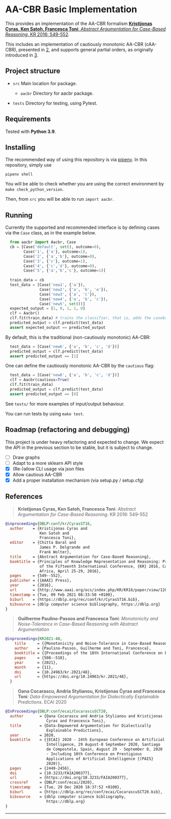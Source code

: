 # AA-CBR Basic Implementation

This provides an implementation of the AA-CBR formalism [**Kristijonas Cyras, Ken Satoh, Francesca Toni**: *Abstract Argumentation for Case-Based Reasoning*. KR 2016: 549-552][1].

This includes an implementation of cautiously monotonic AA-CBR (cAA-CBR), presented in [2], and supports general partial orders, as originally introduced in [3].

## Project structure

- `src`
  Main location for package.
  - `aacbr`
  Directory for aacbr package.

- `tests`
  Directory for testing, using Pytest.
<!-- `aacbr.py` -->
<!-- main file to run AA-CBR -->

<!-- `argumentation.py` -->
<!-- for constructing abstract argumentation frameworks and computing grounded labellings -->

<!-- `cases.py` -->
<!-- for constructing cases -->

<!-- `graphs.py` -->
<!-- for drawing directed graphs -->

<!-- `predictions.py`  -->
<!-- for generating AA-CBR predictions -->

<!-- `variables.py` -->
<!-- contains global variables for constructing cases and making predictions -->

<!-- There are a few `.json` files for testing functionality -->

## Requirements

Tested with **Python 3.9**. 

<!-- Needs the following libraries for drawing graphs (optional) -->
<!-- - networkx -->
<!-- - matplotlib -->

## Installing
The recommended way of using this repository is via [pipenv](https://pipenv.pypa.io). In this repository, simply use
```
pipenv shell
```
You will be able to check whether you are using the correct environment by `make check_python_version`.

Then, from `src` you will be able to run `import aacbr`.

## Running

Currently the supported and recommended interface is by defining cases via the `Case` class, as in the example below.

```python
  from aacbr import Aacbr, Case
  cb = [Case('default', set(), outcome=0),
        Case('1', {'a'}, outcome=1),
        Case('2', {'a','b'}, outcome=0),
        Case('3', {'c'}, outcome=1),
        Case('4', {'c','d'}, outcome=0),
        Case('5', {'a','b','c'}, outcome=1)]
  
  train_data = cb
  test_data = [Case('new1', {'a'}),
               Case('new2', {'a', 'b', 'e'}),
               Case('new3', {'a', 'c'}),
               Case('new4', {'a', 'b', 'c'}),
               Case('new5', set())]
  expected_output = [1, 0, 1, 1, 0]
  clf = Aacbr()
  clf.fit(train_data) # trains the classifier, that is, adds the casebase
  predicted_output = clf.predict(test_data)
  assert expected_output == predicted_output
```

By default, this is the traditional (non-cautiously monotonic) AA-CBR:
```python
  test_data = [Case('new6', {'a', 'b', 'c', 'd'})]
  predicted_output = clf.predict(test_data)
  assert predicted_output == [1]
```
One can define the cautiously monotonic AA-CBR by the `cautious` flag:
```python
  test_data = [Case('new6', {'a', 'b', 'c', 'd'})]
  clf = Aacbr(cautious=True)
  clf.fit(train_data)
  predicted_output = clf.predict(test_data)
  assert predicted_output == [0]
```

See `tests/` for more examples of input/output behaviour.

You can run tests by using `make test`.


## Roadmap (refactoring and debugging)
This project is under heavy refactoring and expected to change. We expect the API in the previous section to be stable, but it is subject to change.
 - [ ] Draw graphs
 - [ ] Adapt to a more sklearn API style
 - [X] (Re-)allow CLI usage via json files
 - [X] Allow cautious AA-CBR
 - [X] Add a proper installation mechanism (via setup.py / setup.cfg)

## References

[1]: https://dl.acm.org/doi/10.5555/3032027.3032100 (**Kristijonas Cyras, Ken Satoh, Francesca Toni**: *Abstract Argumentation for Case-Based Reasoning*. KR 2016: 549-552)
> **Kristijonas Cyras, Ken Satoh, Francesca Toni**: *Abstract Argumentation for Case-Based Reasoning*. KR 2016: 549-552
```bibtex
@inproceedings{DBLP:conf/kr/CyrasST16,
  author    = {Kristijonas Cyras and
               Ken Satoh and
               Francesca Toni},
  editor    = {Chitta Baral and
               James P. Delgrande and
               Frank Wolter},
  title     = {Abstract Argumentation for Case-Based Reasoning},
  booktitle = {Principles of Knowledge Representation and Reasoning: Proceedings
               of the Fifteenth International Conference, {KR} 2016, Cape Town, South
               Africa, April 25-29, 2016},
  pages     = {549--552},
  publisher = {{AAAI} Press},
  year      = {2016},
  url       = {http://www.aaai.org/ocs/index.php/KR/KR16/paper/view/12879},
  timestamp = {Tue, 09 Feb 2021 08:33:50 +0100},
  biburl    = {https://dblp.org/rec/conf/kr/CyrasST16.bib},
  bibsource = {dblp computer science bibliography, https://dblp.org}
}
```
[2]: https://proceedings.kr.org/2021/48/ (**Guilherme Paulino-Passos and Francesca Toni**: *Monotonicity and Noise-Tolerance in Case-Based Reasoning with Abstract Argumentation*. KR 2021)
>**Guilherme Paulino-Passos and Francesca Toni**: *Monotonicity and Noise-Tolerance in Case-Based Reasoning with Abstract Argumentation*
```bibtex
@inproceedings{KR2021-48,
    title     = {{Monotonicity and Noise-Tolerance in Case-Based Reasoning with Abstract Argumentation}},
    author    = {Paulino-Passos, Guilherme and Toni, Francesca},
    booktitle = {{Proceedings of the 18th International Conference on Principles of Knowledge Representation and Reasoning}},
    pages     = {508--518},
    year      = {2021},
    month     = {11},
    doi       = {10.24963/kr.2021/48},
    url       = {https://doi.org/10.24963/kr.2021/48},
  }
```
[3]: https://doi.org/10.3233/FAIA200377 (**Oana Cocarascu, Andria Stylianou, Kristijonas Čyras and Francesca Toni**: *Data-Empowered Argumentation for Dialectically Explainable Predictions*)
>**Oana Cocarascu, Andria Stylianou, Kristijonas Čyras and Francesca Toni**: *Data-Empowered Argumentation for Dialectically Explainable Predictions*. ECAI 2020
```bibtex
@InProceedings{DBLP:conf/ecai/CocarascuSCT20,
  author       = {Oana Cocarascu and Andria Stylianou and Kristijonas
                  Čyras and Francesca Toni},
  title        = {Data-Empowered Argumentation for Dialectically
                  Explainable Predictions},
  year         = 2020,
  booktitle    = {{ECAI} 2020 - 24th European Conference on Artificial
                  Intelligence, 29 August-8 September 2020, Santiago
                  de Compostela, Spain, August 29 - September 8, 2020
                  - Including 10th Conference on Prestigious
                  Applications of Artificial Intelligence {(PAIS}
                  2020)},
  pages        = {2449-2456},
  doi          = {10.3233/FAIA200377},
  url          = {https://doi.org/10.3233/FAIA200377},
  crossref     = {DBLP:conf/ecai/2020},
  timestamp    = {Tue, 29 Dec 2020 18:37:52 +0100},
  biburl       = {https://dblp.org/rec/conf/ecai/CocarascuSCT20.bib},
  bibsource    = {dblp computer science bibliography,
                  https://dblp.org}
}
```

<!-- ## Execution -->

<!-- aacbr.py executes AA-CBR, e.g.: -->

<!-- > python aacbr.py -->

<!-- - As an input, it takes two .json files - one with a casebase, another one with new cases - where each case is a dictionary with ID (default case should have ID 'default'), factors and outcome. -->

<!-- - Default file names are *cb.json* and *new.json*, as in *interact('cb', 'new')* -->

<!-- - Output containing predictions is dumped to *cb_to_new.json* -->

<!-- - Graphs for each new case visualising a single random directed path within AF are (optionally) dumped to .\graphs -->

***

